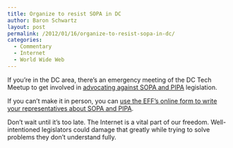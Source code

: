 ```yaml
---
title: Organize to resist SOPA in DC
author: Baron Schwartz
layout: post
permalink: /2012/01/16/organize-to-resist-sopa-in-dc/
categories:
  - Commentary
  - Internet
  - World Wide Web
---
```

If you&#8217;re in the DC area, there&#8217;s an emergency meeting of the DC Tech Meetup to get involved in [advocating against SOPA and PIPA][1] legislation.

If you can&#8217;t make it in person, you can [use the EFF&#8217;s online form to write your representatives about SOPA and PIPA][2].

Don&#8217;t wait until it&#8217;s too late. The Internet is a vital part of our freedom. Well-intentioned legislators could damage that greatly while trying to solve problems they don&#8217;t understand fully.

 [1]: http://www.meetup.com/DC-Tech-Meetup/events/48101142/
 [2]: https://action.eff.org/o/9042/p/dia/action/public/?action_KEY=8173